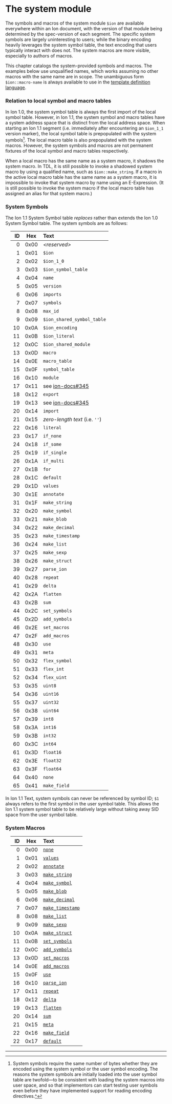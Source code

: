 # The system module

The symbols and macros of the system module `$ion` are available everywhere within an Ion document,
with the version of that module being determined by the spec-version of each segment.
The specific system symbols are largely uninteresting to users; while the binary encoding heavily
leverages the system symbol table, the text encoding that users typically interact with does not.
The system macros are more visible, especially to authors of macros.

This chapter catalogs the system-provided symbols and macros.
The examples below use unqualified names, which works assuming no other macros with the same name are in scope. The unambiguous form `$ion::macro-name` is always available to use in the [template definition language](../macros/defining_macros.md#template-definition-language-tdl).

### Relation to local symbol and macro tables

In Ion 1.0, the system symbol table is always the first import of the local symbol table.
However, in Ion 1.1, the system symbol and macro tables have a system address space that is distinct from the local address space.
When starting an Ion 1.1 segment (i.e. immediately after encountering an `$ion_1_1` version marker),
the local symbol table is prepopulated with the system symbols[^note0]<a name="footnote-0"></a>. 
The local macro table is also prepopulated with the system macros.
However, the system symbols and macros are not permanent fixtures of the local symbol and macro tables respectively.


When a local macro has the same name as a system macro, it shadows the system macro.
In TDL, it is still possible to invoke a shadowed system macro by using a qualified name, such as `$ion::make_string`.
If a macro in the active local macro table has the same name as a system macro, it is impossible to invoke that system
macro by name using an E-Expression.
(It is still possible to invoke the system macro if the local macro table has assigned an alias for that system macro.)

### System Symbols

The Ion 1.1 System Symbol table _replaces_ rather than extends the Ion 1.0 System Symbol table. The system symbols are as follows:

<!-- make the tables align to the side of the page /-->
<style>table { margin: 1em;}</style>

| ID | Hex  | Text                           |
|---:|:----:|:-------------------------------|
|  0 | 0x00 | _&lt;reserved&gt;_             |
|  1 | 0x01 | `$ion`                         |
|  2 | 0x02 | `$ion_1_0`                     |
|  3 | 0x03 | `$ion_symbol_table`            |
|  4 | 0x04 | `name`                         |
|  5 | 0x05 | `version`                      |
|  6 | 0x06 | `imports`                      |
|  7 | 0x07 | `symbols`                      |
|  8 | 0x08 | `max_id`                       |
|  9 | 0x09 | `$ion_shared_symbol_table`     |
| 10 | 0x0A | `$ion_encoding`                |
| 11 | 0x0B | `$ion_literal`                 |
| 12 | 0x0C | `$ion_shared_module`           |
| 13 | 0x0D | `macro`                        |
| 14 | 0x0E | `macro_table`                  |
| 15 | 0x0F | `symbol_table`                 |
| 16 | 0x10 | `module`                       |
| 17 | 0x11 | see [ion-docs#345][1]          |
| 18 | 0x12 | `export`                       |
| 19 | 0x13 | see [ion-docs#345][1]          |
| 20 | 0x14 | `import`                       |
| 21 | 0x15 | _zero-length text_ (i.e. `''`) |
| 22 | 0x16 | `literal`                      |
| 23 | 0x17 | `if_none`                      |
| 24 | 0x18 | `if_some`                      |
| 25 | 0x19 | `if_single`                    |
| 26 | 0x1A | `if_multi`                     |
| 27 | 0x1B | `for`                          |
| 28 | 0x1C | `default`                      |
| 29 | 0x1D | `values`                       |
| 30 | 0x1E | `annotate`                     |
| 31 | 0x1F | `make_string`                  |
| 32 | 0x20 | `make_symbol`                  |
| 33 | 0x21 | `make_blob`                    |
| 34 | 0x22 | `make_decimal`                 |
| 35 | 0x23 | `make_timestamp`               |
| 36 | 0x24 | `make_list`                    |
| 37 | 0x25 | `make_sexp`                    |
| 38 | 0x26 | `make_struct`                  |
| 39 | 0x27 | `parse_ion`                    |
| 40 | 0x28 | `repeat`                       |
| 41 | 0x29 | `delta`                        |
| 42 | 0x2A | `flatten`                      |
| 43 | 0x2B | `sum`                          |
| 44 | 0x2C | `set_symbols`                  |
| 45 | 0x2D | `add_symbols`                  |
| 46 | 0x2E | `set_macros`                   |
| 47 | 0x2F | `add_macros`                   |
| 48 | 0x30 | `use`                          |
| 49 | 0x31 | `meta`                         |
| 50 | 0x32 | `flex_symbol`                  |
| 51 | 0x33 | `flex_int`                     |
| 52 | 0x34 | `flex_uint`                    |
| 53 | 0x35 | `uint8`                        |
| 54 | 0x36 | `uint16`                       |
| 55 | 0x37 | `uint32`                       |
| 56 | 0x38 | `uint64`                       |
| 57 | 0x39 | `int8`                         |
| 58 | 0x3A | `int16`                        |
| 59 | 0x3B | `int32`                        |
| 60 | 0x3C | `int64`                        |
| 61 | 0x3D | `float16`                      |
| 62 | 0x3E | `float32`                      |
| 63 | 0x3F | `float64`                      |
| 64 | 0x40 | `none`                         |
| 65 | 0x41 | `make_field`                   |
In Ion 1.1 Text, system symbols can never be referenced by symbol ID; `$1` always refers to the first symbol in the user symbol table.
This allows the Ion 1.1 system symbol table to be relatively large without taking away SID space from the user symbol table.

### System Macros

| ID | Hex  | Text                                                          |
|---:|:----:|:--------------------------------------------------------------|
|  0 | 0x00 | [`none`](../macros/system_macros.md#none)                     |
|  1 | 0x01 | [`values`](../macros/system_macros.md#values)                 |
|  2 | 0x02 | [`annotate`](../macros/system_macros.md#annotate)             |
|  3 | 0x03 | [`make_string`](../macros/system_macros.md#make_string)       |
|  4 | 0x04 | [`make_symbol`](../macros/system_macros.md#make_symbol)       |
|  5 | 0x05 | [`make_blob`](../macros/system_macros.md#make_blob)           |
|  6 | 0x06 | [`make_decimal`](../macros/system_macros.md#make_decimal)     |
|  7 | 0x07 | [`make_timestamp`](../macros/system_macros.md#make_timestamp) |
|  8 | 0x08 | [`make_list`](../macros/system_macros.md#make_list)           |
|  9 | 0x09 | [`make_sexp`](../macros/system_macros.md#make_sexp)           |
| 10 | 0x0A | [`make_struct`](../macros/system_macros.md#make_struct)       |
| 11 | 0x0B | [`set_symbols`](../macros/system_macros.md#set_symbols)       |
| 12 | 0x0C | [`add_symbols`](../macros/system_macros.md#add_symbols)       |
| 13 | 0x0D | [`set_macros`](../macros/system_macros.md#set_macros)         |
| 14 | 0x0E | [`add_macros`](../macros/system_macros.md#add_macros)         |
| 15 | 0x0F | [`use`](../macros/system_macros.md#use)                       |
| 16 | 0x10 | [`parse_ion`](../macros/system_macros.md#parse_ion)           |
| 17 | 0x11 | [`repeat`](../macros/system_macros.md#repeat)                 |
| 18 | 0x12 | [`delta`](../macros/system_macros.md#delta)                   |
| 19 | 0x13 | [`flatten`](../macros/system_macros.md#flatten)               |
| 20 | 0x14 | [`sum`](../macros/system_macros.md#sum)                       |
| 21 | 0x15 | [`meta`](../macros/system_macros.md#meta)                     |
| 22 | 0x16 | [`make_field`](../macros/system_macros.md#make_field)         |
| 22 | 0x17 | [`default`](../macros/system_macros.md#default)               |


----

[1]: https://github.com/amazon-ion/ion-docs/issues/345

<small>

[^note0]: System symbols require the same number of bytes whether they are encoded using the system symbol or the user 
symbol encoding. The reasons the system symbols are initially loaded into the user symbol table are twofold—to be 
consistent with loading the system macros into user space, and so that implementors can start testing user symbols 
even before they have implemented support for reading encoding directives.[^](#footnote-0)

</small>
